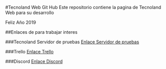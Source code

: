 #Tecnoland Web Git Hub
Este repositorio contiene la pagina de Tecnoland Web para 
su desarrollo 

Feliz Año 2019

##Enlaces de para trabajar interes

###Tecnoland Servidor de pruebas
[Enlace Servidor de pruebas](https://tecnolandpruebas.000webhostapp.com/)

###Trello
[Enlace Trello](https://trello.com/b/kMmEY7uJ/web)

###Discord
[Enlace Discord](https://discord.gg/9tJEfd)


